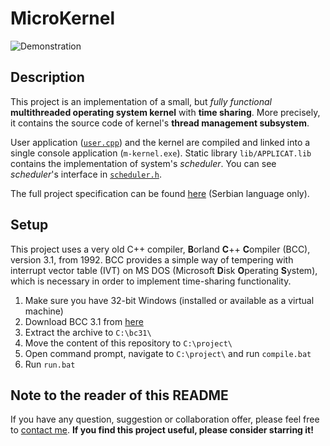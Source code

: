 # MicroKernel

![Demonstration](demo/demo.gif)

## Description

This project is an implementation of a small, but *fully functional* **multithreaded operating system kernel** with **time sharing**.
More precisely, it contains the source code of kernel's **thread management subsystem**.

User application ([`user.cpp`](src/user.cpp)) and the kernel are compiled and linked into a single console application (`m-kernel.exe`).
Static library `lib/APPLICAT.lib` contains the implementation of system's *scheduler*.
You can see *scheduler*'s interface in [`scheduler.h`](h/schedule.h).

The full project specification can be found [here](https://1drv.ms/b/s!AuZ7wmWsDfythjdUikBibqfRTVH2) (Serbian language only).

## Setup

This project uses a very old C++ compiler, **B**orland **C**++ **C**ompiler (BCC), version 3.1, from 1992.
BCC provides a simple way of tempering with interrupt vector table (IVT) on MS DOS (Microsoft **D**isk **O**perating **S**ystem), which is necessary in order to implement time-sharing functionality.

1. Make sure you have 32-bit Windows (installed or available as a virtual machine)
2. Download BCC 3.1 from [here](https://1drv.ms/u/s!AuZ7wmWsDfythjZTNW7PU0fB466C?e=Xtk0uW)
3. Extract the archive to `C:\bc31\`
4. Move the content of this repository to `C:\project\`
5. Open command prompt, navigate to `C:\project\` and run `compile.bat`
6. Run `run.bat`

## Note to the reader of this README

If you have any question, suggestion or collaboration offer, please feel free to [contact me](mailto:danijel.askov@gmail.com).
**If you find this project useful, please consider starring it!**